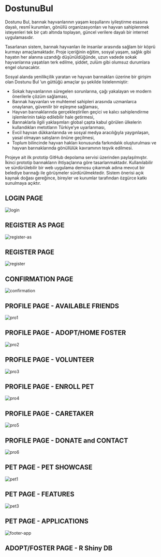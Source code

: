 # DostunuBul

Dostunu Bul, barınak hayvanlarının yaşam koşullarını iyileştirme esasına dayalı, resmî kurumları, gönüllü organizasyonları ve hayvan sahiplenmek isteyenleri tek bir çatı altında toplayan, güncel verilere dayalı bir internet uygulamasıdır.  

Tasarlanan sistem, barınak hayvanları ile insanlar arasında sağlam bir köprü kurmayı amaçlamaktadır. Proje içeriğinin eğitim, sosyal yaşam, sağlık gibi hayatın her alanına uzandığı düşünüldüğünde, uzun vadede sokak hayvanlarına yaşatılan terk edilme, şiddet, zulüm gibi olumsuz durumlara engel olunacaktır.  

Sosyal alanda yenilikçilik yaratan ve hayvan barınakları üzerine bir girişim olan Dostunu Bul ’un güttüğü amaçlar şu şekilde listelenmiştir:

-   Sokak hayvanlarının süregelen sorunlarına, çağı yakalayan ve modern önerilerle çözüm sağlaması,  
-   Barınak hayvanları ve muhtemel sahipleri arasında uzmanlarca onaylanan, güvenilir bir eşleşme sağlaması,
-   Hayvan barınaklarında gerçekleştirilen geçici ve kalıcı sahiplendirme işlemlerinin takip edilebilir hale getirmesi,
-   Barınaklarla ilgili yaklaşımları global çapta kabul görülen ülkelerin kullandıkları metotların Türkiye’ye uyarlanması,
-   Evcil hayvan dükkanlarında ve sosyal medya aracılığıyla yaygınlaşan, yasal olmayan satışların önüne geçilmesi,
-   Toplum bilincinde hayvan hakları konusunda farkındalık oluşturulması ve hayvan barınaklarında gönüllülük kavramının teşvik edilmesi.

Projeye ait ilk prototip GitHub depolama servisi üzerinden paylaşılmıştır. İkinci prototip barınakların ihtiyaçlarına göre tasarlanmaktadır. Kullanılabilir ve sürdürülebilir bir web uygulama demosu çıkarmak adına mevcut bir belediye barınağı ile görüşmeler sürdürülmektedir. Sistem önerisi açık kaynak doğası gereğince, bireyler ve kurumlar tarafından özgürce katkı sunulmaya açıktır.

## LOGIN PAGE

![login](https://user-images.githubusercontent.com/29989590/81607421-55842300-93dd-11ea-9192-4bb4b35deff7.png)

## REGISTER AS PAGE

![register-as](https://user-images.githubusercontent.com/29989590/81607520-7cdaf000-93dd-11ea-8228-2e8be3582b74.png)

## REGISTER PAGE

![register](https://user-images.githubusercontent.com/29989590/81607573-90865680-93dd-11ea-84a6-76c3b51a12f1.png)

## CONFIRMATION PAGE

![confirmation](https://user-images.githubusercontent.com/29989590/81609683-fb855c80-93e0-11ea-8877-1fdd5b068f43.png)

## PROFILE PAGE - AVAILABLE FRIENDS

![pro1](https://user-images.githubusercontent.com/29989590/81607622-a5fb8080-93dd-11ea-84c7-b50bd70e3a60.png)

## PROFILE PAGE - ADOPT/HOME FOSTER

![pro2](https://user-images.githubusercontent.com/29989590/81607730-d2af9800-93dd-11ea-91c3-1f61d759e4c1.png)

## PROFILE PAGE - VOLUNTEER

![pro3](https://user-images.githubusercontent.com/29989590/81607793-ef4bd000-93dd-11ea-919e-5e47a836d462.png)

## PROFILE PAGE - ENROLL PET

![pro4](https://user-images.githubusercontent.com/29989590/81607892-130f1600-93de-11ea-9b73-5c47745d2e6b.png)

## PROFILE PAGE - CARETAKER

![pro5](https://user-images.githubusercontent.com/29989590/81607932-24f0b900-93de-11ea-8ba7-f5fba3b193fe.png)

## PROFILE PAGE - DONATE and CONTACT

![pro6](https://user-images.githubusercontent.com/29989590/81608006-45207800-93de-11ea-8448-ad87d00eb223.png)

## PET PAGE - PET SHOWCASE

![pet1](https://user-images.githubusercontent.com/29989590/81609959-68005b80-93e1-11ea-8a72-3d0dd080ea4e.png)

## PET PAGE - FEATURES

![pet3](https://user-images.githubusercontent.com/29989590/82551104-497c2c00-9b68-11ea-8a41-8d879efa3e23.png)

## PET PAGE - APPLICATIONS

![footer-app](https://user-images.githubusercontent.com/29989590/82087443-c63a8080-96f8-11ea-9038-86fc8d6a1fb7.png)

## ADOPT/FOSTER PAGE - R Shiny DB
